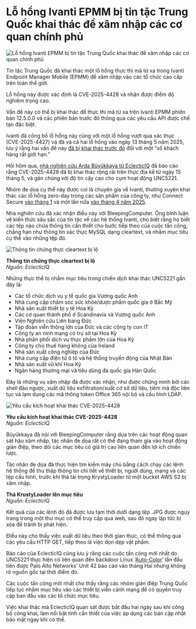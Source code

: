 # Lỗ hổng Ivanti EPMM bị tin tặc Trung Quốc khai thác để xâm nhập các cơ quan chính phủ

![Lỗ hổng Ivanti EPMM bị tin tặc Trung Quốc khai thác để xâm nhập các cơ quan chính phủ](https://www.bleepstatic.com/content/hl-images/2025/03/05/hacker-china-flag.jpg)

Tin tặc Trung Quốc đã khai thác một lỗ hổng thực thi mã từ xa trong Ivanti Endpoint Manager Mobile (EPMM) để xâm nhập vào các tổ chức cao cấp trên toàn thế giới.

Lỗ hổng này được xác định là CVE-2025-4428 và nhận được điểm độ nghiêm trọng cao.

Vấn đề này có thể bị khai thác để thực thi mã từ xa trên Ivanti EPMM phiên bản 12.5.0.0 và các phiên bản trước đó thông qua các yêu cầu API được chế tạo đặc biệt.

Ivanti đã công bố lỗ hổng này cùng với một lỗ hổng vượt qua xác thực (CVE-2025-4427) và đã vá cả hai lỗ hổng vào ngày 13 tháng 5 năm 2025, lưu ý rằng hai vấn đề này [đã bị khai thác trước đó](https://www.bleepingcomputer.com/news/security/ivanti-fixes-epmm-zero-days-chained-in-code-execution-attacks/) đối với một “số khách hàng rất giới hạn.”

Hồi hôm qua, [nhà nghiên cứu Arda Büyükkaya từ EclecticIQ](https://blog.eclecticiq.com/china-nexus-threat-actor-actively-exploiting-ivanti-endpoint-manager-mobile-cve-2025-4428-vulnerability) đã báo cáo rằng CVE-2025-4428 đã bị khai thác rộng rãi trên thực địa kể từ ngày 15 tháng 5, và gán chúng với độ tin cậy cao cho cụm hoạt động UNC5221.

Nhóm đe dọa cụ thể này được coi là chuyên gia về Ivanti, thường xuyên khai thác các lỗ hổng zero-day trong các sản phẩm của công ty, như Connect Secure [vào tháng 1](https://www.bleepingcomputer.com/news/security/ivanti-patches-connect-secure-zero-day-exploited-since-mid-march/) và một lần nữa [vào tháng 4 năm 2025](https://www.bleepingcomputer.com/news/security/google-chinese-hackers-likely-behind-ivanti-vpn-zero-day-attacks/).

Nhà nghiên cứu đã xác nhận điều này với BleepingComputer. Ông bình luận về kiến thức sâu sắc của tin tặc về các hệ thống Ivanti, cho biết rằng họ biết các tệp nào chứa thông tin cần thiết cho bước tiếp theo của cuộc tấn công, chẳng hạn như thông tin xác thực MySQL dạng cleartext, và nhắm mục tiêu cụ thể vào những tệp đó.

![Thông tin chứng thực cleartext bị lộ](https://www.bleepstatic.com/images/news/u/1220909/2025/May/cleartext.jpg)

**Thông tin chứng thực cleartext bị lộ**  
_Nguồn: EclecticIQ_

Những thực thể bị nhắm mục tiêu trong chiến dịch khai thác UNC5221 gần đây là:

* Các tổ chức dịch vụ y tế quốc gia Vương quốc Anh
* Nhà cung cấp chăm sóc sức khỏe/dược phẩm quốc gia ở Bắc Mỹ
* Nhà sản xuất thiết bị y tế Hoa Kỳ
* Các cơ quan thành phố ở Scandinavia và Vương quốc Anh
* Viện Nghiên cứu Liên bang Đức
* Tập đoàn viễn thông lớn của Đức và các công ty con IT
* Công ty an ninh mạng có trụ sở tại Hoa Kỳ
* Nhà phân phối dịch vụ thực phẩm lớn của Hoa Kỳ
* Công ty cho thuê hàng không của Ireland
* Nhà sản xuất công nghiệp của Đức
* Nhà cung cấp điện tử ô tô và hệ thống truyền động của Nhật Bản
* Nhà sản xuất vũ khí Hoa Kỳ
* Ngân hàng thương mại và tiêu dùng đa quốc gia Hàn Quốc

Đây là những vụ xâm nhập đã được xác nhận, như được chứng minh bởi các shell đảo ngược, xuất dữ liệu exfiltration/xuất cơ sở dữ liệu, tiêm mã độc liên tục và lạm dụng các mã thông token Office 365 nội bộ và cấu hình LDAP.

![Yêu cầu kích hoạt khai thác CVE-2025-4428](https://www.bleepstatic.com/images/news/u/1220909/2025/May/request.jpg)

**Yêu cầu kích hoạt khai thác CVE-2025-4428**  
_Nguồn: EclecticIQ_

Büyükkaya đã nói với BleepingComputer rằng dựa trên các hoạt động quan sát hậu xâm nhập, tác nhân đe dọa rất có thể đang tham gia vào hoạt động gián điệp, theo dõi các mục tiêu có giá trị cao liên quan đến lợi ích chiến lược.

Tác nhân đe dọa đã thực hiện tìm kiếm máy chủ bằng cách chạy các lệnh hệ thống để thu thập thông tin chi tiết về thiết bị, người dùng, mạng và các tệp cấu hình, trước khi thả tải trọng KrystyLoader từ một bucket AWS S3 bị xâm nhập.

**Thả KrustyLoader lên mục tiêu**  
_Nguồn: EclecticIQ_

Kết quả của các lệnh đó đã được lưu tạm thời dưới dạng tệp .JPG được ngụy trang trong một thư mục có thể truy cập qua web, sau đó ngay lập tức bị xóa để tránh bị phát hiện.

Điều này cho thấy việc xuất dữ liệu theo thời gian thực, có thể thông qua các yêu cầu HTTP GET, tiếp theo là việc dọn dẹp vật phẩm.

Báo cáo của EclecticIQ cũng lưu ý rằng các cuộc tấn công mới nhất do UNC5221 thực hiện có liên quan đến backdoor Linux ‘[Auto-Color](https://www.bleepingcomputer.com/news/security/new-auto-color-linux-backdoor-targets-north-american-govts-universities/)’ lần đầu tiên được Palo Alto Networks’ Unit 42 báo cáo vào tháng Hai nhưng không rõ nguồn gốc tại thời điểm đó.

Các cuộc tấn công mới nhất cho thấy rằng các nhóm gián điệp Trung Quốc tiếp tục nhắm mục tiêu vào các thiết bị viễn cảnh mạng để có quyền truy cập ban đầu vào các tổ chức mục tiêu.

Việc khai thác mà EclecticIQ quan sát được bắt đầu hai ngày sau khi công bố công khai, làm nổi bật tính cần thiết của việc áp dụng các bản cập nhật bảo mật ngay khi có thể.